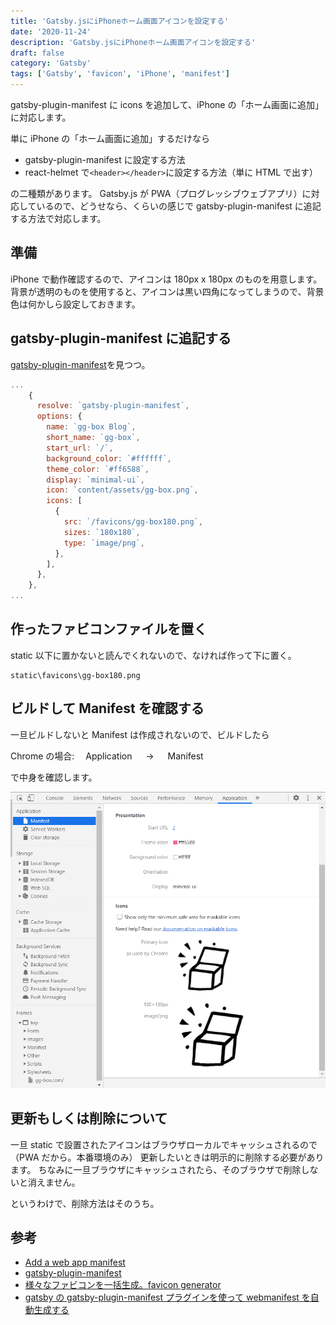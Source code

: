 ```yaml
---
title: 'Gatsby.jsにiPhoneホーム画面アイコンを設定する'
date: '2020-11-24'
description: 'Gatsby.jsにiPhoneホーム画面アイコンを設定する'
draft: false
category: 'Gatsby'
tags: ['Gatsby', 'favicon', 'iPhone', 'manifest']
---
```


gatsby-plugin-manifest に icons を追加して、iPhone の「ホーム画面に追加」に対応します。

単に iPhone の「ホーム画面に追加」するだけなら

- gatsby-plugin-manifest に設定する方法
- react-helmet で`<header></header>`に設定する方法（単に HTML で出す）

の二種類があります。
Gatsby.js が PWA（プログレッシブウェブアプリ）に対応しているので、どうせなら、くらいの感じで gatsby-plugin-manifest に追記する方法で対応します。

## 準備

iPhone で動作確認するので、アイコンは 180px x 180px のものを用意します。
背景が透明のものを使用すると、アイコンは黒い四角になってしまうので、背景色は何かしら設定しておきます。

## gatsby-plugin-manifest に追記する

[gatsby-plugin-manifest](https://www.gatsbyjs.com/plugins/gatsby-plugin-manifest/)を見つつ。

```javascript{12-18}:title=gatsby-config.js
...
    {
      resolve: `gatsby-plugin-manifest`,
      options: {
        name: `gg-box Blog`,
        short_name: `gg-box`,
        start_url: `/`,
        background_color: `#ffffff`,
        theme_color: `#ff6588`,
        display: `minimal-ui`,
        icon: `content/assets/gg-box.png`,
        icons: [
          {
            src: `/favicons/gg-box180.png`,
            sizes: `180x180`,
            type: `image/png`,
          },
        ],
      },
    },
...
```

## 作ったファビコンファイルを置く

static 以下に置かないと読んでくれないので、なければ作って下に置く。

```
static\favicons\gg-box180.png
```

## ビルドして Manifest を確認する

一旦ビルドしないと Manifest は作成されないので、ビルドしたら

Chrome の場合:　 Application 　 → 　 Manifest

で中身を確認します。

![Manifest](./gatsbyIcon/icons.png)

## 更新もしくは削除について

一旦 static で設置されたアイコンはブラウザローカルでキャッシュされるので（PWA だから。本番環境のみ）
更新したいときは明示的に削除する必要があります。
ちなみに一旦ブラウザにキャッシュされたら、そのブラウザで削除しないと消えません。

というわけで、削除方法はそのうち。

## 参考

- [Add a web app manifest](https://web.dev/add-manifest/)
- [gatsby-plugin-manifest](https://www.gatsbyjs.com/plugins/gatsby-plugin-manifest/)
- [様々なファビコンを一括生成。favicon generator](https://ao-system.net/favicongenerator/)
- [gatsby の gatsby-plugin-manifest プラグインを使って webmanifest を自動生成する](https://qiita.com/github0013@github/items/90fd3f03c678ba36f016)

